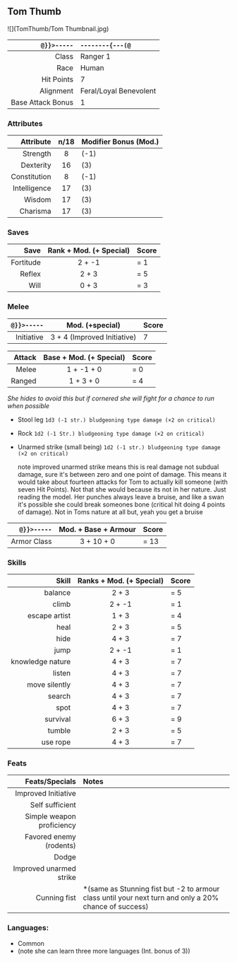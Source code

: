 ## Tom Thumb

![](TomThumb/Tom Thumbnail.jpg)

`@}}>-----` | `--------{---(@`
---: | :--- 
Class | Ranger 1 
Race | Human
Hit Points | 7
Alignment | Feral/Loyal Benevolent
Base Attack Bonus | 1

### Attributes
Attribute | n/18 | Modifier Bonus (Mod.)
---: | :---: | :---
Strength | 8 | (-1)
Dexterity | 16 | (3)
Constitution | 8 | (-1)
Intelligence | 17 | (3)
Wisdom | 17 | (3)
Charisma | 17 | (3)

### Saves
Save | Rank + Mod. (+ Special) | Score
---: | :---: | :---
Fortitude | 2 + -1 | = 1
Reflex | 2 + 3 | = 5
Will | 0 + 3 | = 3

### Melee
`@}}>-----` | Mod. (+special) | Score
---: | :---: | :---
Initiative | 3 + 4 (Improved Initiative) | 7 

Attack | Base + Mod. (+ Special) | Score
---: | :---: | :---
Melee | 1 + -1 + 0 | = 0
Ranged | 1 + 3 + 0 | = 4

*She hides to avoid this but if cornered she will fight for a chance to run when possible*

- Stool leg `1d3 (-1 str.) bludgeoning type damage (×2 on critical)`
- Rock `1d2 (-1 Str.) bludgeoning type damage (×2 on critical)`
- Unarmed strike (small being) `1d2 (-1 str.) bludgeoning type damage (×2 on critical)`

   note improved unarmed strike means this is real damage not subdual damage, sure it's between zero and one point of damage. This means it would take about fourteen attacks for Tom to actually kill someone (with seven Hit Points). Not that she would because its not in her nature. Just reading the model. Her punches always leave a bruise, and like a swan it's possible she could break someones bone (critical hit doing 4 points of damage). Not in Toms nature at all but, yeah you get a bruise

 `@}}>-----` | Mod. + Base + Armour | Score
  ---: | :---: | :---
Armor Class | 3 + 10 + 0 | = 13


### Skills
Skill | Ranks + Mod. (+ Special) | Score
---: | :---: | :---
balance | 2 + 3 | = 5
climb | 2 + -1 | = 1
escape artist | 1 + 3 | = 4
heal | 2 + 3 | = 5
hide | 4 + 3 | = 7
jump | 2 + -1 | = 1
knowledge nature | 4 + 3 | = 7
listen | 4 + 3 | = 7
move silently | 4 + 3 | = 7
search | 4 + 3 | = 7
spot | 4 + 3 | = 7
survival | 6 + 3 | = 9
tumble | 2 + 3 | = 5
use rope | 4 + 3 | = 7

### Feats
Feats/Specials | Notes
---: | :---
Improved Initiative | 
Self sufficient | 
Simple weapon proficiency |
Favored enemy (rodents) |
Dodge |
Improved unarmed strike |
Cunning fist | *(same as Stunning fist but -2 to armour class until your next turn and only a 20% chance of success)

### Languages:
- Common
- (note she can learn three more languages (Int. bonus of 3))
